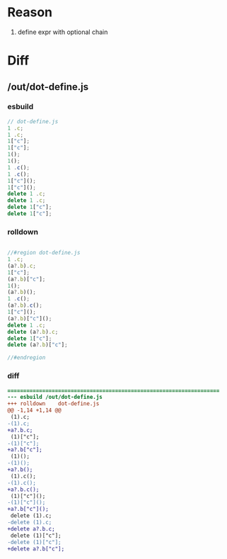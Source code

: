 # Reason
1. define expr with optional chain
# Diff
## /out/dot-define.js
### esbuild
```js
// dot-define.js
1 .c;
1 .c;
1["c"];
1["c"];
1();
1();
1 .c();
1 .c();
1["c"]();
1["c"]();
delete 1 .c;
delete 1 .c;
delete 1["c"];
delete 1["c"];
```
### rolldown
```js

//#region dot-define.js
1 .c;
(a?.b).c;
1["c"];
(a?.b)["c"];
1();
(a?.b)();
1 .c();
(a?.b).c();
1["c"]();
(a?.b)["c"]();
delete 1 .c;
delete (a?.b).c;
delete 1["c"];
delete (a?.b)["c"];

//#endregion
```
### diff
```diff
===================================================================
--- esbuild	/out/dot-define.js
+++ rolldown	dot-define.js
@@ -1,14 +1,14 @@
 (1).c;
-(1).c;
+a?.b.c;
 (1)["c"];
-(1)["c"];
+a?.b["c"];
 (1)();
-(1)();
+a?.b();
 (1).c();
-(1).c();
+a?.b.c();
 (1)["c"]();
-(1)["c"]();
+a?.b["c"]();
 delete (1).c;
-delete (1).c;
+delete a?.b.c;
 delete (1)["c"];
-delete (1)["c"];
+delete a?.b["c"];

```